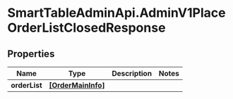 # SmartTableAdminApi.AdminV1PlaceOrderListClosedResponse

## Properties

Name | Type | Description | Notes
------------ | ------------- | ------------- | -------------
**orderList** | [**[OrderMainInfo]**](OrderMainInfo.md) |  | 


